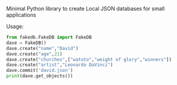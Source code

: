 Minimal Python library to create Local JSON databases for small applications

Usage:

```python
from fakedb.FakeDB import FakeDB
dave = FakeDB()
dave.create("name","David")
dave.create("age",21)
dave.create("churches",["watoto","weight of glory","winners"])
dave.create("artist","Leonardo DaVinci")
dave.commit('david.json')
print(dave.get_objects())
```
